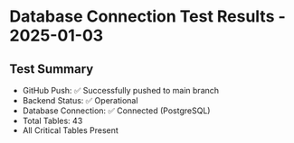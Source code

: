 # Database Connection Test Results - 2025-01-03
## Test Summary
- GitHub Push: ✅ Successfully pushed to main branch
- Backend Status: ✅ Operational
- Database Connection: ✅ Connected (PostgreSQL)
- Total Tables: 43
- All Critical Tables Present
